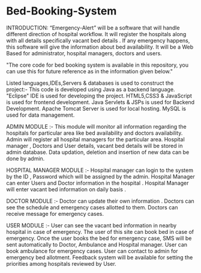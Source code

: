 # Bed-Booking-System

INTRODUCTION:
“Emergency-Alert” will be a software that will handle different direction of hospital workflow. 
It will register the hospitals along with all details specifically vacant bed details .
If any emergency happens, this software will give the information about bed availability. 
It will be a Web Based for administrator, hospital managers, doctors and users.

"The core code for bed booking system is available in this repository, you can use this for future reference as in the information given below."

Listed languages,IDEs,Servers & databases is used to construct the project:-
This code is developed using Java as a backend language.
"Eclipse" IDE is used for developing the project.
HTML5,CSS3 & JavaScript is used for frontend development.
Java Servlets & JSPs is used for Backend Development.
Apache Tomcat Server is used for local hosting.
MySQL is used for data management. 

ADMIN MODULE :-
This module will monitor all information regarding the hospitals for particular area like bed availability and doctors availability. 
Admin will register all hospital managers for the particular area. 
Hospital manager , Doctors and User details, vacant bed details will be stored in admin database. 
Data updation, deletion and insertion of new data can be done by admin. 

HOSPITAL MANAGER MODULE :-
Hospital manager can login to the system by the ID , Password which will be assigned by the admin. 
Hospital Manager can enter Users and Doctor information in the hospital . 
Hospital Manager will enter vacant bed information on daily basis . 


DOCTOR MODULE :-
Doctor can update their own information . 
Doctors can see the schedule and emergency cases allotted to them. 
Doctors can receive message for emergency cases. 

USER MODULE :-
User can see the vacant bed information in nearby hospital in case of emergency. 
The user of this site can book bed in case of emergency. 
Once the user books the bed for emergency case, SMS will be sent automatically to Doctor, Ambulance and Hospital manager. 
User can book ambulance for emergency cases. 
User can contact to admin for emergency bed allotment. 
Feedback system will be available for setting the priorities among hospitals reviewed by User. 
















